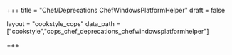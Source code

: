 +++
title = "Chef/Deprecations ChefWindowsPlatformHelper"
draft = false

layout = "cookstyle_cops"
data_path = ["cookstyle","cops_chef_deprecations_chefwindowsplatformhelper"]

+++

<!-- The content of this page is automatically generated from the
cops_chef_deprecations_chefwindowsplatformhelper.yml file in github.com/chef/cookstyle/blob/master/docs-chef-io/data/cookstyle/. -->
